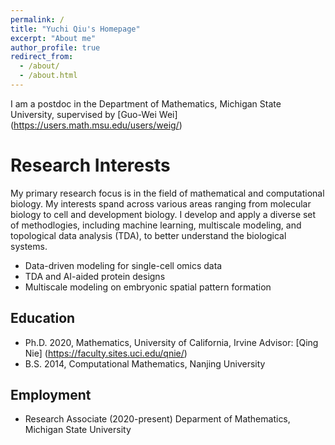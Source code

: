 ```yaml
---
permalink: /
title: "Yuchi Qiu's Homepage"
excerpt: "About me"
author_profile: true
redirect_from: 
  - /about/
  - /about.html
---
```


I am a postdoc in the Department of Mathematics, Michigan State University, supervised by [Guo-Wei Wei] (https://users.math.msu.edu/users/weig/)

Research Interests
======
My primary research focus is in the field of mathematical and computational biology. My interests spand across various areas ranging from molecular biology to cell and development biology. I develop and apply a diverse set of methodlogies, including machine learning, multiscale modeling, and topological data analysis (TDA), to better understand the biological systems.
- Data-driven modeling for single-cell omics data
- TDA and AI-aided protein designs
- Multiscale modeling on embryonic spatial pattern formation

Education
------
- Ph.D. 2020, Mathematics, University of California, Irvine
    Advisor: [Qing Nie] (https://faculty.sites.uci.edu/qnie/)
- B.S. 2014, Computational Mathematics, Nanjing University

Employment
------
- Research Associate (2020-present)
    Deparment of Mathematics, Michigan State University
